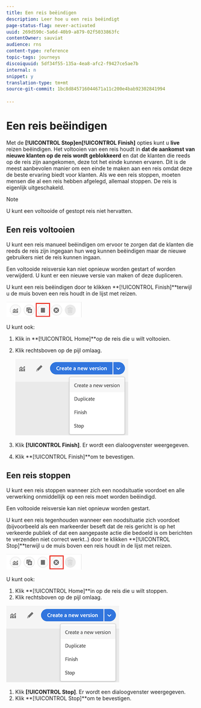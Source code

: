 ```yaml
---
title: Een reis beëindigen
description: Leer hoe u een reis beëindigt
page-status-flag: never-activated
uuid: 269d590c-5a6d-40b9-a879-02f5033863fc
contentOwner: sauviat
audience: rns
content-type: reference
topic-tags: journeys
discoiquuid: 5df34f55-135a-4ea8-afc2-f9427ce5ae7b
internal: n
snippet: y
translation-type: tm+mt
source-git-commit: 1bc8d845716044671a11c200e4bab92302841994

---
```



# Een reis beëindigen

Met de **[!UICONTROL Stop]**en**[!UICONTROL Finish]** opties kunt u **live** reizen beëindigen. Het voltooien van een reis houdt in **dat de aankomst van nieuwe klanten op de reis wordt geblokkeerd** en dat de klanten die reeds op de reis zijn aangekomen, deze tot het einde kunnen ervaren. Dit is de meest aanbevolen manier om een einde te maken aan een reis omdat deze de beste ervaring biedt voor klanten. Als we een reis stoppen, moeten mensen die al een reis hebben afgelegd, allemaal stoppen. De reis is eigenlijk uitgeschakeld.

>[!NOTE]
>
>U kunt een voltooide of gestopt reis niet hervatten.

## Een reis voltooien

U kunt een reis manueel beëindigen om ervoor te zorgen dat de klanten die reeds de reis zijn ingegaan hun weg kunnen beëindigen maar de nieuwe gebruikers niet de reis kunnen ingaan.

Een voltooide reisversie kan niet opnieuw worden gestart of worden verwijderd. U kunt er een nieuwe versie van maken of deze dupliceren.

U kunt een reis beëindigen door te klikken **[!UICONTROL Finish]**terwijl u de muis boven een reis houdt in de lijst met reizen.

![](../assets/do-not-localize/journey-finish-quick-action.png)

U kunt ook:

1. Klik in **[!UICONTROL Home]**op de reis die u wilt voltooien.
1. Klik rechtsboven op de pijl omlaag.

   ![](../assets/finish_drop_down_list.png)

1. Klik **[!UICONTROL Finish]**. Er wordt een dialoogvenster weergegeven.
1. Klik **[!UICONTROL Finish]**om te bevestigen.

## Een reis stoppen

U kunt een reis stoppen wanneer zich een noodsituatie voordoet en alle verwerking onmiddellijk op een reis moet worden beëindigd.

Een voltooide reisversie kan niet opnieuw worden gestart.

U kunt een reis tegenhouden wanneer een noodsituatie zich voordoet (bijvoorbeeld als een markeerder beseft dat de reis gericht is op het verkeerde publiek of dat een aangepaste actie die bedoeld is om berichten te verzenden niet correct werkt..) door te klikken **[!UICONTROL Stop]**terwijl u de muis boven een reis houdt in de lijst met reizen.

![](../assets/do-not-localize/journey-stop-quick-action.png)

U kunt ook:

1. Klik **[!UICONTROL Home]**in op de reis die u wilt stoppen.
1. Klik rechtsboven op de pijl omlaag.

![](../assets/finish_drop_down_list.png)

1. Klik **[!UICONTROL Stop]**. Er wordt een dialoogvenster weergegeven.
1. Klik **[!UICONTROL Stop]**om te bevestigen.
